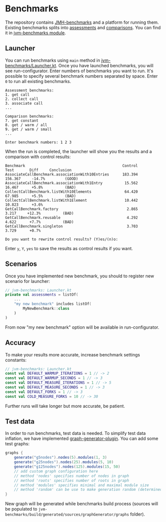 # Benchmarks

The repository contains [JMH-benchmarks](https://github.com/openjdk/jmh) and a platform for running them. 
Existing benchmarks splits into [assessments](https://github.com/yandex/scout/tree/main/scout/measures/jvm-benchmarks/src/main/kotlin/scout/benchmark/benchmarks/assessment) and [comparisons](https://github.com/yandex/scout/tree/main/scout/measures/jvm-benchmarks/src/main/kotlin/scout/benchmark/benchmarks/comparison). 
You can find it in [jvm-benchmarks module](https://github.com/yandex/scout/tree/main/scout/measures/jvm-benchmarks). 

## Launcher
You can run benchmarks using `main` method in [jvm-benchmarks/Launcher.kt](https://github.com/yandex/scout/blob/main/scout/measures/jvm-benchmarks/src/main/kotlin/scout/benchmark/Launcher.kt). 
Once you have launched benchmarks, you will see run-configurator. Enter numbers of benchmarks you want to run. It's possible to specify several benchmark numbers separated by space. Enter `0` to run all existing benchmarks.
```
Assessment benchmarks:
1. get call
2. collect call
3. associate call
...

Comparison benchmarks:
7. get constant
8. get / warm / all
9. get / warm / small
...

Enter benchmark numbers: 1 2 3
```

When the run is completed, the launcher will show you the results and a comparison with control results:
```
Benchmark                                            Control       Test       Diff     Conclusion
AssociateCallBenchmark.associationWith10Entries      183.394    156.367     -14.7%         (GOOD)
AssociateCallBenchmark.associationWith1Entry          15.562     16.467      +5.8%          (BAD)
CollectCallBenchmark.listWith10Elements               64.420     67.985      +5.5%          (BAD)
CollectCallBenchmark.listWith1Element                 10.442     10.823      +3.6%               
GetCallBenchmark.factory                               2.865      3.217     +12.3%          (BAD)
GetCallBenchmark.reusable                              4.292      4.622      +7.7%          (BAD)
GetCallBenchmark.singleton                             3.703      3.729      +0.7%               

Do you want to rewrite control results? (Y)es/(n)o: 
```

Enter `y`, `Y`, `yes` to save the results as control results if you want.

## Scenarios
Once you have implemented new benchmark, you should to register new scenario for launcher:
```kotlin
// jvm-benchmarks: Launcher.kt
private val assessments = listOf(
    ...
    "my new benchmark" includes listOf(
        MyNewBenchmark::class
    )
)
```
From now "my new benchmark" option will be available in run-configurator.

## Accuracy
To make your results more accurate, increase benchmark settings constants:
```kotlin
// jvm-benchmarks: Launcher.kt
const val DEFAULT_WARMUP_ITERATIONS = 1 // -> 2
const val DEFAULT_WARMUP_SECONDS = 1 // -> 3
const val DEFAULT_MEASURE_ITERATIONS = 1 // -> 5
const val DEFAULT_MEASURE_SECONDS = 1 // -> 3
const val DEFAULT_FORKS = 1 // -> 3
const val COLD_MEASURE_FORKS = 10 // -> 30
```
Further runs will take longer but more accurate, be patient.

## Test data
In order to run benchmarks, test data is needed. To simplify test data inflation, we have implemented [graph-generator-plugin](https://github.com/yandex/scout/tree/main/scout/measures/graph-generator-plugin). You can add some test graphs:
```groovy
graphs {
    generate("g5nodes").nodes(5).modules(1, 3)
    generate("g25nodes").nodes(25).modules(5, 10)
    generate("g125nodes").nodes(125).modules(15, 50)
    // add custom graph configuration here
    // method 'nodes' specifies number of nodes in graph
    // method 'roots' specifies number of roots in graph
    // method 'modules' specifies minimal and maximal module size
    // method 'random' can be use to make generation random (determined by default)
}
```
New graph will be generated while benchmarks build process (sources will be populated to `jvm-benchmarks/build/generated/sources/graphGenerator/graphs` folder).
